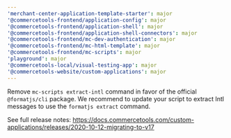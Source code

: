 ```yaml
---
'merchant-center-application-template-starter': major
'@commercetools-frontend/application-config': major
'@commercetools-frontend/application-shell': major
'@commercetools-frontend/application-shell-connectors': major
'@commercetools-frontend/mc-dev-authentication': major
'@commercetools-frontend/mc-html-template': major
'@commercetools-frontend/mc-scripts': major
'playground': major
'@commercetools-local/visual-testing-app': major
'@commercetools-website/custom-applications': major
---
```


Remove `mc-scripts extract-intl` command in favor of the official `@formatjs/cli` package.
We recommend to update your script to extract Intl messages to use the `formatjs extract` command.

See full release notes: https://docs.commercetools.com/custom-applications/releases/2020-10-12-migrating-to-v17
